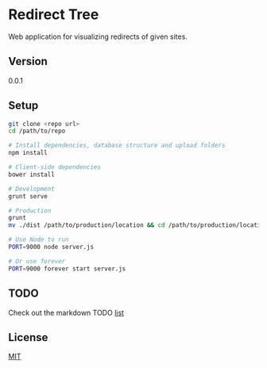 Redirect Tree
=============

Web application for visualizing redirects of given sites.

Version
-------
0.0.1

Setup
-----

```bash
git clone <repo url>
cd /path/to/repo

# Install dependencies, database structure and upload folders
npm install

# Client-side dependencies
bower install

# Development
grunt serve

# Production
grunt
mv ./dist /path/to/production/location && cd /path/to/production/location

# Use Node to run
PORT=9000 node server.js

# Or use forever
PORT=9000 forever start server.js
```

TODO
----
Check out the markdown TODO [list](TODO.md)

License
-------

[MIT](https://tldrlegal.com/license/mit-license)